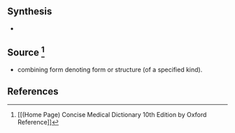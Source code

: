 ## Synthesis
- 
## Source [^1]
- combining form denoting form or structure (of a specified kind).
## References

[^1]: [[(Home Page) Concise Medical Dictionary 10th Edition by Oxford Reference]]
